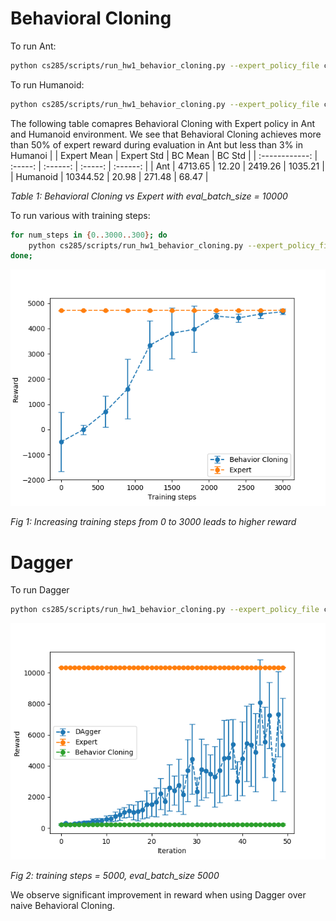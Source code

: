# Behavioral Cloning

To run Ant:
```bash
python cs285/scripts/run_hw1_behavior_cloning.py --expert_policy_file cs285/policies/experts/Ant.pkl --env_name Ant-v2 --exp_name test_bc_ant --n_iter 1 --expert_data cs285/expert_data/expert_data_Ant-v2.pkl --eval_batch_size 10000 --video_log_freq -1
```
To run Humanoid:
```bash
python cs285/scripts/run_hw1_behavior_cloning.py --expert_policy_file cs285/policies/experts/Humanoid.pkl --env_name Humanoid-v2 --exp_name test_bc_humanoid --n_iter 1 --expert_data cs285/expert_data/expert_data_Humanoid-v2.pkl --eval_batch_size 10000 --video_log_freq -1
```

The following table comapres Behavioral Cloning with Expert policy in Ant and Humanoid environment. We see that Behavioral Cloning achieves more than 50% of expert reward during evaluation in Ant but less than 3% in Humanoi
|                |   Expert Mean   | Expert Std |   BC Mean   | BC Std |
| :------------: | :-----: | :------: | :-----: | :------: |
|  Ant   | 4713.65 | 12.20 | 2419.26 | 1035.21 |
| Humanoid | 10344.52 |  20.98  | 271.48 | 68.47 |

*Table 1: Behavioral Cloning vs Expert with eval_batch_size = 10000*

To run various with training steps:
```bash
for num_steps in {0..3000..300}; do
	python cs285/scripts/run_hw1_behavior_cloning.py --expert_policy_file cs285/policies/experts/Ant.pkl --env_name Ant-v2 --exp_name test_bc_ant --n_iter 1 --expert_data cs285/expert_data/expert_data_Ant-v2.pkl --num_agent_train_steps_per_iter ${num_steps} --eval_batch_size 10000 --video_log_freq -1;
done;
```
![bc](1.png)

*Fig 1: Increasing training steps from 0 to 3000 leads to higher reward*

# Dagger
To run Dagger
```bash
python cs285/scripts/run_hw1_behavior_cloning.py --expert_policy_file cs285/policies/experts/Humanoid.pkl --env_name Humanoid-v2 --exp_name test_bc_humanoid --n_iter 50 --do_dagger --expert_data cs285/expert_data/expert_data_Humanoid-v2.pkl --num_agent_train_steps_per_iter 5000 --eval_batch_size 5000 --video_log_freq -1 --use_gpu
```
![dagger](2.png)

*Fig 2: training steps = 5000, eval_batch_size 5000*

We observe significant improvement in reward when using Dagger over naive Behavioral Cloning.

